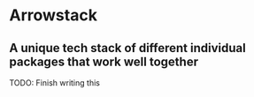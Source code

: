 # Arrowstack

## A unique tech stack of different individual packages that work well together

TODO: Finish writing this
